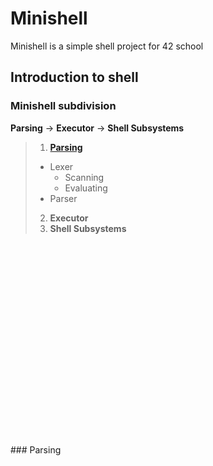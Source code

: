 # Minishell

Minishell is a simple shell project for 42 school

## Introduction to shell

### Minishell subdivision

**Parsing** -> **Executor** -> **Shell Subsystems**

> 1. [**Parsing**](#parsing)
> 	- Lexer
> 		- Scanning
> 		- Evaluating
> 	- Parser
> 2. **Executor**
> 3. **Shell Subsystems**

<br />
<br />
<br />
<br />
<br />
<br />
<br />
<br />
<br />
<br />
<br />
<br />
<br />
<br />
<br />
<br />
<br />
<br />
<br />
### Parsing <a name="parsing"></a>


